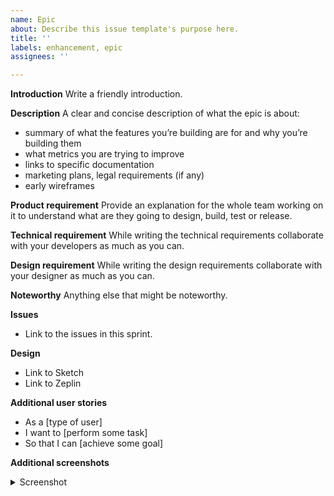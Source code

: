 ```yaml
---
name: Epic
about: Describe this issue template's purpose here.
title: ''
labels: enhancement, epic
assignees: ''

---
```


**Introduction**
Write a friendly introduction.

**Description**
A clear and concise description of what the epic is about:
- summary of what the features you’re building are for and why you’re building them
- what metrics you are trying to improve
- links to specific documentation
- marketing plans, legal requirements (if any)
- early wireframes

**Product requirement**
Provide an explanation for the whole team working on it to understand what are they going to design, build, test or release.

**Technical requirement**
While writing the technical requirements collaborate with your developers as much as you can. 

**Design requirement**
While writing the design requirements collaborate with your designer as much as you can. 

**Noteworthy**
Anything else that might be noteworthy.

**Issues**
- Link to the issues in this sprint.

**Design**
- Link to Sketch 
- Link to Zeplin

**Additional user stories**
- As a [type of user]
- I want to [perform some task] 
- So that I can [achieve some goal]

**Additional screenshots**
<details>
<summary>Screenshot</summary>

[IMAGE]

</details>
